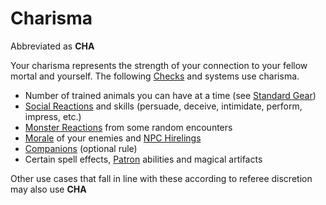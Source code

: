 # Charisma

Abbreviated as **CHA**

Your charisma represents the strength of your connection to your fellow mortal and yourself. The following [Checks](../../Game%20Procedures/Check.md) and systems use charisma.

- Number of trained animals you can have at a time (see [Standard Gear](../../Items/Equipment/Standard%20Gear.md))
- [Social Reactions](../../Social%20Systems/Social%20Reactions.md) and skills (persuade, deceive, intimidate, perform, impress, etc.)
- [Monster Reactions](../../Social%20Systems/Monster%20Reactions.md) from some random encounters
- [Morale](../../Social%20Systems/Morale%20System.md) of your enemies and [NPC Hirelings](../../Social%20Systems/NPC%20Hirelings.md)
- [Companions](../../Social%20Systems/Companions.md) (optional rule)
- Certain spell effects, [Patron](../../Magic/Spells/Patrons/Patron.md) abilities and magical artifacts

Other use cases that fall in line with these according to referee discretion may also use **CHA**